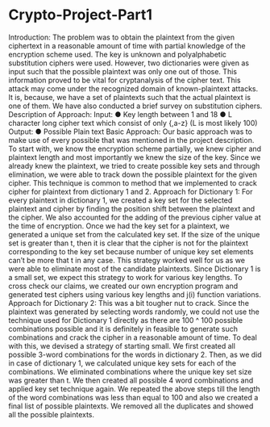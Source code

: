 # Crypto-Project-Part1

Introduction: 
The problem was to obtain the plaintext from the given ciphertext in a reasonable amount of time with partial knowledge of the encryption scheme used. The key is unknown and polyalphabetic substitution ciphers were used. However, two dictionaries were given as input such that the possible plaintext was only one out of those. This information proved to be vital for cryptanalysis of the cipher text.
This attack may come under the recognized domain of known-plaintext attacks. It is, because, we have a set of plaintexts such that the actual plaintext is one of them. We have also conducted a brief survey on substitution ciphers.
Description of Approach:  Input:
● Key length between 1 and 18
● L character long cipher text which consist of only {<space>,a-z} (L is most
likely 100)
Output:
● Possible Plain text
Basic Approach:
Our basic approach was to make use of every possible that was mentioned in the project description. To start with, we know the encryption scheme partially, we knew cipher and plaintext length and most importantly we knew the size of the key. Since we already knew the plaintext, we tried to create possible key sets and through elimination, we were able to track down the possible plaintext for the given cipher. This technique is common to method that we implemented to crack cipher for plaintext from dictionary 1 and 2.
Approach for Dictionary 1:
For every plaintext in dictionary 1, we created a key set for the selected plaintext and cipher by finding the position shift between the plaintext and the cipher. We also accounted for the adding of the previous cipher value at the time of encryption.
Once we had the key set for a plaintext, we generated a unique set from the calculated key set. If the size of the unique set is greater than t, then it is clear that the cipher is not for the plaintext corresponding to the key set because number of unique key set elements can’t be more that t in any case.
This strategy worked well for us as we were able to eliminate most of the candidate plaintexts. Since Dictionary 1 is a small set, we expect this strategy to work for various key lengths. To cross check our claims, we created our own encryption program and generated test ciphers using various key lengths and j(i) function variations.
Approach for Dictionary 2:
This was a bit tougher nut to crack. Since the plaintext was generated by selecting words randomly, we could not use the technique used for Dictionary 1 directly as there are 100 ^ 100 possible combinations possible and it is definitely in feasible to generate such combinations and crack the cipher in a reasonable amount of time.
To deal with this, we devised a strategy of starting small. We first created all possible 3-word combinations for the words in dictionary 2. Then, as we did in case of dictionary 1, we calculated unique key sets for each of the combinations. We eliminated combinations where the unique key set size was greater than t.
We then created all possible 4 word combinations and applied key set technique again.
We repeated the above steps till the length of the word combinations was less than equal to 100 and also we created a final list of possible plaintexts. We removed all the duplicates and showed all the possible plaintexts.
